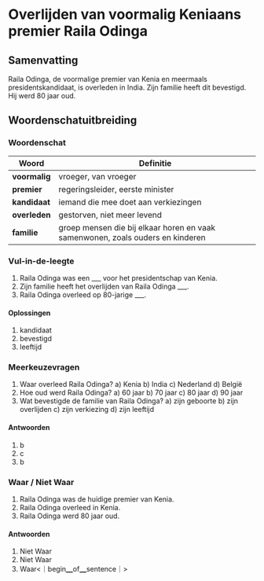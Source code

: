 # Overlijden van voormalig Keniaans premier Raila Odinga

## Samenvatting
Raila Odinga, de voormalige premier van Kenia en meermaals presidentskandidaat, is overleden in India. Zijn familie heeft dit bevestigd. Hij werd 80 jaar oud.

## Woordenschatuitbreiding

### Woordenschat
| Woord | Definitie |
|-------|-----------|
| **voormalig** | vroeger, van vroeger |
| **premier** | regeringsleider, eerste minister |
| **kandidaat** | iemand die mee doet aan verkiezingen |
| **overleden** | gestorven, niet meer levend |
| **familie** | groep mensen die bij elkaar horen en vaak samenwonen, zoals ouders en kinderen |

### Vul-in-de-leegte
1. Raila Odinga was een ___ voor het presidentschap van Kenia.
2. Zijn familie heeft het overlijden van Raila Odinga ___.
3. Raila Odinga overleed op 80-jarige ___.
#### Oplossingen
1. kandidaat
2. bevestigd
3. leeftijd

### Meerkeuzevragen
1. Waar overleed Raila Odinga?
   a) Kenia b) India c) Nederland d) België
2. Hoe oud werd Raila Odinga?
   a) 60 jaar b) 70 jaar c) 80 jaar d) 90 jaar
3. Wat bevestigde de familie van Raila Odinga?
   a) zijn geboorte b) zijn overlijden c) zijn verkiezing d) zijn leeftijd
#### Antwoorden
1. b
2. c
3. b

### Waar / Niet Waar
1. Raila Odinga was de huidige premier van Kenia.
2. Raila Odinga overleed in Kenia.
3. Raila Odinga werd 80 jaar oud.
#### Antwoorden
1. Niet Waar
2. Niet Waar
3. Waar<｜begin▁of▁sentence｜>